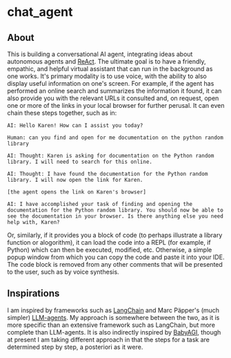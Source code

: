 # chat_agent

## About

This is building a conversational AI agent, integrating ideas about autonomous agents and 
[ReAct](https://react-lm.github.io/). The ultimate goal is to have a friendly, empathic, and helpful
virtual assistant that can run in the background as one works. It's primary modality is to use
voice, with the ability to also display useful information on one's screen. For example, if the agent
has performed an online search and summarizes the information it found, it can also provide you
with the relevant URLs it consulted and, on request, open one or more of the links in your local
browser for further perusal. It can even chain these steps together, such as in:

```
AI: Hello Karen! How can I assist you today?

Human: can you find and open for me documentation on the python random library

AI: Thought: Karen is asking for documentation on the Python random library. I will need to search for this online.

AI: Thought: I have found the documentation for the Python random library. I will now open the link for Karen.

[the agent opens the link on Karen's browser]

AI: I have accomplished your task of finding and opening the documentation for the Python random library. You should now be able to see the documentation in your browser. Is there anything else you need help with, Karen?
```

Or, similarly, if it provides you a block of code (to perhaps illustrate a library function or alogorithm), it can 
load the code into a REPL (for example, if Python) which can then be executed, modified, etc. Otherwise, a simple 
popup window from which you can copy the code and paste it into your IDE. The code block is removed from any other
comments that will be presented to the user, such as by voice synthesis.

## Inspirations

I am inspired by
frameworks such as [LangChain](https://python.langchain.com/docs/get_started/introduction.html)
and Marc Päpper's (much simpler) [LLM-agents](https://github.com/mpaepper/llm_agents).
My approach is somewhere between the two, as it is more specific than an extensive framework such as LangChain,
but more complete than LLM-agents. It is also indirectly inspired by 
[BabyAGI](https://github.com/yoheinakajima/babyagi), though at present I am taking 
different approach in that the steps for a task are determined step by step, a posteriori as it were.


